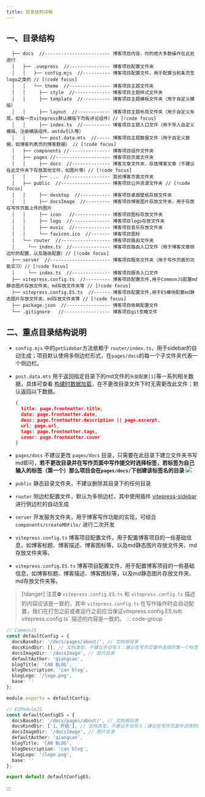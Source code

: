 ```yaml
---
title: 目录结构详解
---
```


## 一、目录结构
```can-blog
  ├── docs  //------------------------ 博客项目内容，你的绝大多数操作在此处进行            
  │   ├── .vuepress  //--------------- 博客项目配置文件夹                                       
  │   │   ├── config.mjs  //---------- 博客项目配置文件，用于配置当航条页签logo之类的 // [!code focus] 
  │   │   └── theme  //--------------- 博客项目主题文件夹
  │   │     ├── style  //------------- 博客项目主题样式文件夹
  │   │     ├── template  //---------- 博客项目主题模板文件夹（用于自定义模版）
  │   │     ├── layout  //------------ 博客项目主题布局文件夹（用于自定义布局，如每一页vitepress默认模版下均有评论组件）// [!code focus] 
  │   │     ├── index.ts  //---------- 博客项目主题入口文件（用于导入自定义模版、注册模版组件、antdv引入等）
  │   │     └── post.data.mts  //----- 博客项目主题数据文件（用于自定义数据，如博客列表页的博客数据） // [!code focus] 
  │   ├── components //--------------- 博客项目组件文件夹
  │   ├── pages //-------------------- 博客项目页面文件夹
  │   │     ├── docs  //-------------- 博客文章文件夹，存放博客文章（不建议在此文件夹下存放其他文件，如图片等）// [!code focus] 
  │   │     ├── ...  //--------------- 其他博客页面文件夹
  │   ├── public  //------------------ 博客项目公共资源文件夹 // [!code focus] 
  │   │     ├── desktop  //----------- 博客项目桌面壁纸存放文件夹
  │   │     ├── docsImage  //--------- 博客项目博客图片存放文件夹，用于存放在写作页面上传的图片
  │   │     ├── icon   //------------- 博客项目图标存放文件夹
  │   │     ├── logo  //-------------- 博客项目logo存放文件夹
  │   │     ├── music  //------------- 博客项目音乐存放文件夹
  │   │     └── favicon.ico  //------- 博客项目图标
  │   └── router  //------------------ 博客项目路由文件夹
  │     └── index.ts  //-------------- 博客项目路由入口文件（用于博客文章侧边栏的配置，以及路由配置）// [!code focus] 
  ├── server  //---------------------- 博客项目服务文件夹（用于写作页面的功能实习）// [!code focus] 
  │     └── index.ts  //-------------- 博客项目服务入口文件
  ├── vitepress.config.ts  //--------- 博客项目配置文件,用于CommonJS配置md静态图片存放文件夹、md存放文件夹等 // [!code focus] 
  ├── vitepress.config.ES.ts  //------ 博客项目配置文件,用于ES模块配置md静态图片存放文件夹、md存放文件夹等 // [!code focus] 
  ├── package.json  //---------------- 博客项目依赖配置文件
  └── .gitignore   //----------------- 博客项目git忽略文件
```
## 二、重点目录结构说明

- `config.mjs` 中的`getSidebar`方法依赖于 `router/index.ts`，用于sidebar的自动生成；项目默认使用多侧边栏形式，在`pages/docs`的每一个子文件夹代表一个侧边栏。

- `post.data.mts` 用于返回指定目录下的md文件的`头部配置[1]`等一系列相关数据，具体可查看 [构建时数据加载](https://vitepress.dev/zh/guide/data-loading#createcontentloader)，在不更改目录文件下时无需更改此文件；默认返回以下数据。

  ```json
  {
    title: page.frontmatter.title,
    date: page.frontmatter.date,
    desc: page.frontmatter.description || page.excerpt,
    url: page.url,
    tags: page.frontmatter.tags,
    cover: page.frontmatter.cover
  }
  ```
- `pages/docs` 不建议更改 `pages/docs` 目录，只需要在此目录下建立文件夹书写md即可，**若不更改目录并在写作页面中写作提交时选择标签，若标签为自己输入的标签（第一个）那么项目会在`pages/docs/`下创建该标签名的目录**
![](/docsImage/image7.png)

  

- `public` 静态目录文件夹，不建议删除其目录下的任何目录

- `router` 侧边栏配置文件，默认为多侧边栏，其中使用插件 [vitepress-sidebar](https://vitepress-sidebar.cdget.com/zhHans/) 进行侧边栏的自动生成

- `server` 开发服务文件夹，用于博客写作功能的实现，可结合 `components/createMDFile/` 进行二次开发

- `vitepress.config.ts` 博客项目配置文件，用于配置博客项目的一些基础信息，如博客标题、博客描述、博客图标等，以及md静态图片存放文件夹、md存放文件夹等。

- `vitepress.config.ES.ts` 博客项目配置文件，用于配置博客项目的一些基础信息，如博客标题、博客描述、博客图标等，以及md静态图片存放文件夹、md存放文件夹等。

>[!danger] 注意⛔️
>`vitepress.config.ES.ts` 和 `vitepress.config.ts` 描述的内容应该是一致的，其中 `vitepress.config.ts` 在写作操作时会自动配置，我们在打包之前或者运行之前应当保证vitepress.config.ES.ts` 和 `vitepress.config.ts` 描述的内容是一致的。
::: code-group
```ts [vitepress.config.ts]
// CommonJS
const defaultConfig = {
  docsBaseDir: '/docs/pages/about/', // 文档根目录
  docsKindDir: [], // 文档类型，不建议手动写入；建议在写作页面中选择的第一个标签，然后自动生成。
  docsImageDir: '/docsImage', // 图片目录
  defaultAuther: 'qiangcan',
  blogTitle: 'CAN BLOG',
  blogDescription: 'can blog',
  blogLogo: '/logo.png',   
  base: '' 
};

module.exports = defaultConfig;

```
```ts [vitepress.config.ES.ts]
// ESModuleJS
const defaultConfigES = {
  docsBaseDir: '/docs/pages/about/', // 文档根目录
  docsKindDir: ['1、开始'], // 文档类型，不建议手动写入；建议在写作页面中选择的第一个标签，然后自动生成。
  docsImageDir: '/docsImage', // 图片目录
  defaultAuther: 'qiangcan',
  blogTitle: 'CAN BLOG',
  blogDescription: 'can blog',
  blogLogo: '/logo.png',   
  base: '' 
};

export default defaultConfigES;

```
:::